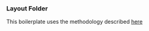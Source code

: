 ### Layout Folder
This boilerplate uses the methodology described [here](https://css-tricks.com/react-router-4/)
